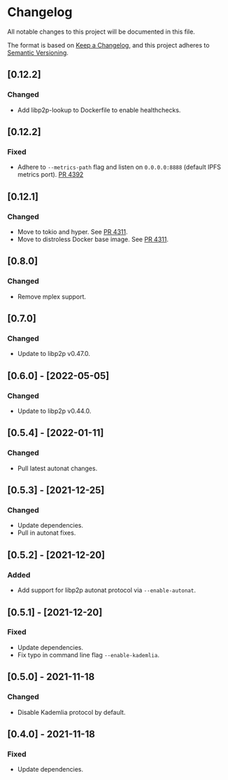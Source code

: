 # Changelog
All notable changes to this project will be documented in this file.

The format is based on [Keep a Changelog](https://keepachangelog.com/en/1.0.0/),
and this project adheres to [Semantic Versioning](https://semver.org/spec/v2.0.0.html).

## [0.12.2]
### Changed
- Add libp2p-lookup to Dockerfile to enable healthchecks.

## [0.12.2]
### Fixed
- Adhere to `--metrics-path` flag and listen on `0.0.0.0:8888` (default IPFS metrics port).
  [PR 4392]

[PR 4392]: https://github.com/libp2p/rust-libp2p/pull/4392

## [0.12.1]
### Changed
- Move to tokio and hyper.
  See [PR 4311].
- Move to distroless Docker base image.
  See [PR 4311].

[PR 4311]: https://github.com/libp2p/rust-libp2p/pull/4311

## [0.8.0]
### Changed
- Remove mplex support.

## [0.7.0]
### Changed
- Update to libp2p v0.47.0.

## [0.6.0] - [2022-05-05]
### Changed
- Update to libp2p v0.44.0.

## [0.5.4] - [2022-01-11]
### Changed
- Pull latest autonat changes.

## [0.5.3] - [2021-12-25]
### Changed
- Update dependencies.
- Pull in autonat fixes.

## [0.5.2] - [2021-12-20]
### Added
- Add support for libp2p autonat protocol via `--enable-autonat`.

## [0.5.1] - [2021-12-20]
### Fixed
- Update dependencies.
- Fix typo in command line flag `--enable-kademlia`.

## [0.5.0] - 2021-11-18
### Changed
- Disable Kademlia protocol by default.

## [0.4.0] - 2021-11-18
### Fixed
- Update dependencies.
